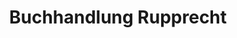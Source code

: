 ---
title: "Buchhandlung Rupprecht"
url: /regensburg/buchhandlung-rupprecht-rez-passsage/
shop: Bücher
---